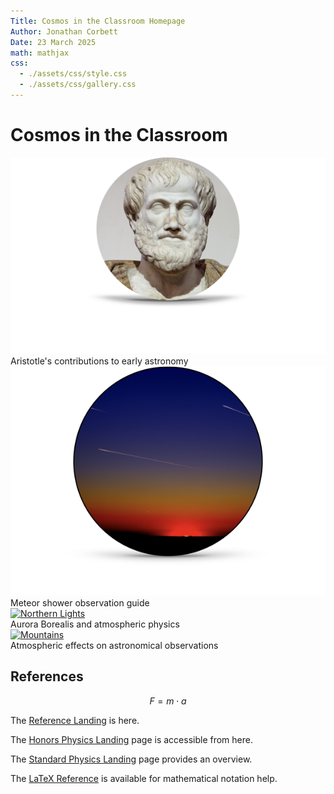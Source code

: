 ```yaml
---
Title: Cosmos in the Classroom Homepage
Author: Jonathan Corbett
Date: 23 March 2025
math: mathjax
css: 
  - ./assets/css/style.css
  - ./assets/css/gallery.css
---
```


# Cosmos in the Classroom

<div class="gallery">
  <a target="_blank" href="./assets/images/aristotle.png">
    <img src="./assets/images/aristotle.png" alt="Aristotle">
  </a>
  <div class="gallery-desc">Aristotle's contributions to early astronomy</div>
</div>

<div class="gallery">
  <a target="_blank" href="./assets/images/meteor.png">
    <img src="./assets/images/meteor.png" alt="Meteor">
  </a>
  <div class="gallery-desc">Meteor shower observation guide</div>
</div>

<div class="gallery">
  <a target="_blank" href="./assets/images/northern-lights.jpg">
    <img src="./assets/images/northern-lights.jpg" alt="Northern Lights">
  </a>
  <div class="gallery-desc">Aurora Borealis and atmospheric physics</div>
</div>

<div class="gallery">
  <a target="_blank" href="./assets/images/mountains.jpg">
    <img src="./assets/images/mountains.jpg" alt="Mountains">
  </a>
  <div class="gallery-desc">Atmospheric effects on astronomical observations</div>
</div>

<div style="clear: both;"></div>

## References

$$F=m \cdot a$$

The [Reference Landing] is here.

The [Honors Physics Landing] page is accessible from here.

The [Standard Physics Landing] page provides an overview.

The [LaTeX Reference] is available for mathematical notation help.

[Reference Landing]: https://cosmosintheclassroom.org/src/ref/ref_lib
[Honors Physics Landing]: https://cosmosintheclassroom.org/src/hphys/hphys_landing
[Standard Physics Landing]: https://cosmosintheclassroom.org/src/sphys/sphys_overview
[LaTeX Reference]: https://cosmosintheclassroom.org/src/ref/ref_latex
